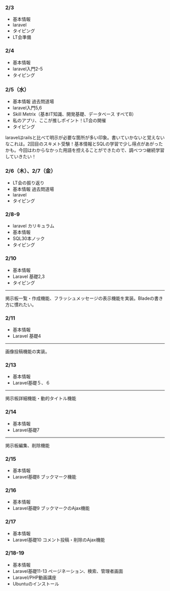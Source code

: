 ### 2/3 
* 基本情報
* laravel
* タイピング
* LT会準備

### 2/4
* 基本情報
* laravel入門2-5
* タイピング

### 2/5（水）
* 基本情報 過去問道場
* laravel入門5,6
* Skill Metrix（基本IT知識、開発基礎、データベース すべてB）
* 私のアプリ、ここが推しポイント！LT会の開催
* タイピング
  
laravelはrailsと比べて明示が必要な箇所が多い印象。書いていかないと覚えないなこれは。2回目のスキメト受験！基本情報とSQLの学習で少し得点があがったかも。今回はわからなかった用語を控えることができたので、調べつつ継続学習していきたい！

### 2/6（木）、2/7（金）
* LT会の振り返り
* 基本情報 過去問道場
* laravel
* タイピング

### 2/8-9
* laravel カリキュラム
* 基本情報
* SQL30本ノック
* タイピング

### 2/10
* 基本情報
* Laravel 基礎2,3
* タイピング
***
掲示板一覧・作成機能、フラッシュメッセージの表示機能を実装。Bladeの書き方に慣れたい。

### 2/11
* 基本情報
* Laravel 基礎4
***
画像投稿機能の実装。

### 2/13
* 基本情報
* Laravel基礎５、６
***
掲示板詳細機能・動的タイトル機能

### 2/14
* 基本情報
* Laravel基礎7
***
掲示板編集、削除機能

### 2/15
* 基本情報
* Laravel基礎8 ブックマーク機能

### 2/16
* 基本情報
* Laravel基礎9 ブックマークのAjax機能

### 2/17
* 基本情報
* Laravel基礎10 コメント投稿・削除のAjax機能

### 2/18-19 
* 基本情報
* Laravel基礎11-13 ページネーション、検索、管理者画面
* Laravel/PHP動画講座
* Ubuntuのインストール
